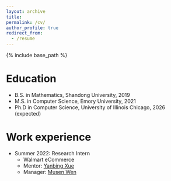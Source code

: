 ```yaml
---
layout: archive
title: 
permalink: /cv/
author_profile: true
redirect_from:
  - /resume
---
```


{% include base_path %}

Education
======
* B.S. in Mathematics, Shandong University, 2019
* M.S. in Computer Science, Emory University, 2021
* Ph.D in Computer Science, University of Illinois Chicago, 2026 (expected)

Work experience
======
* Summer 2022: Research Intern
  * Walmart eCommerce
  * Mentor: [Yanbing Xue](https://www.linkedin.com/in/yanbing-xue-64632b169/)
  * Manager: [Musen Wen](https://www.linkedin.com/in/musen/)


